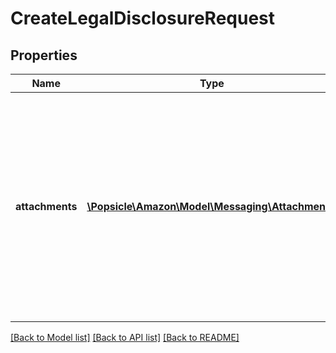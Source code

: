 # CreateLegalDisclosureRequest

## Properties
Name | Type | Description | Notes
------------ | ------------- | ------------- | -------------
**attachments** | [**\Popsicle\Amazon\Model\Messaging\Attachment[]**](Attachment.md) | Attachments to include in the message to the buyer. If any text is included in the attachment, the text must be written in the buyer&#x27;s language of preference, which can be retrieved from the GetAttributes operation. | [optional] 

[[Back to Model list]](../../README.md#documentation-for-models) [[Back to API list]](../../README.md#documentation-for-api-endpoints) [[Back to README]](../../README.md)

